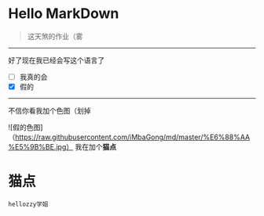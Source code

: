 # Hello MarkDown
>这天煞的作业（雾
---
好了现在我已经会写这个语言了
- [ ] 我真的会
- [x] 假的 

---
不信你看我加个色图（划掉


![假的色图]（https://raw.githubusercontent.com/iMbaGong/md/master/%E6%88%AA%E5%9B%BE.jpg）
我在加个**猫点**
<h1 id="user-content-锚点">猫点</h1>

`
hellozzy学姐
`

